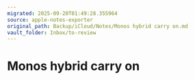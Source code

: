 ```yaml
---
migrated: 2025-09-20T01:49:28.355964
source: apple-notes-exporter
original_path: Backup/iCloud/Notes/Monos hybrid carry on.md
vault_folder: Inbox/to-review
---
```

# Monos hybrid carry on

